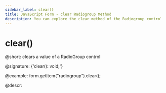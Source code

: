 ```yaml
---
sidebar_label: clear()
title: JavaScript Form - clear Radiogroup Method 
description: You can explore the clear method of the Radiogroup control of Form in the documentation of the DHTMLX JavaScript UI library. Browse developer guides and API reference, try out code examples and live demos, and download a free 30-day evaluation version of DHTMLX Suite 7.
---
```


# clear()

@short: clears a value of a RadioGroup control

@signature: {'clear(): void;'}

@example:
form.getItem("radiogroup").clear();

@descr:
